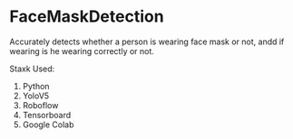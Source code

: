 # FaceMaskDetection
Accurately detects whether a person is wearing face mask or not, andd if wearing is he wearing correctly or not.

Staxk Used:
1. Python
2. YoloV5
3. Roboflow
4. Tensorboard
5. Google Colab
